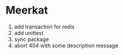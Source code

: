 Meerkat
================
1. add transaction for redis
2. add unittest
4. sync package
7. abort 404 with some description message